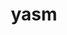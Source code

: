 ---
title: "yasm"
layout: cache
categories: [package, develop]
meta: {"compilers": ["apple-clang@16.0.0", "gcc@11.1.0", "gcc@11.4.0", "gcc@13.2.0"], "num_specs": 25, "num_specs_by_stack": {"data-vis-sdk": 2, "e4s": 6, "hep": 6, "ml-darwin-aarch64-mps": 5, "ml-linux-aarch64-cpu": 6, "ml-linux-aarch64-cuda": 6, "ml-linux-x86_64-cpu": 6, "ml-linux-x86_64-cuda": 6, "root": 25}, "oss": ["sequoia", "ubuntu20.04", "ubuntu22.04", "ubuntu24.04"], "platforms": ["darwin", "linux"], "stacks": ["data-vis-sdk", "e4s", "hep", "ml-darwin-aarch64-mps", "ml-linux-aarch64-cpu", "ml-linux-aarch64-cuda", "ml-linux-x86_64-cpu", "ml-linux-x86_64-cuda", "root"], "targets": ["aarch64", "x86_64_v3"], "versions": ["1.3.0"]}
spec_details: [{"compiler": "gcc@13.2.0", "hash": "2o5ebz4ppn43rwfdaopoaa24kqqg7ukf", "os": "ubuntu24.04", "platform": "linux", "size": "-", "stacks": ["ml-linux-x86_64-cpu", "ml-linux-x86_64-cuda", "root"], "target": "x86_64_v3", "variants": ["build_system=autotools"], "versions": ["1.3.0"]}, {"compiler": "gcc@13.2.0", "hash": "3ypgbt6j7j5etb3cerrd3pbz4zfqcqlb", "os": "ubuntu24.04", "platform": "linux", "size": "-", "stacks": ["ml-linux-aarch64-cpu", "ml-linux-aarch64-cuda", "root"], "target": "aarch64", "variants": ["build_system=autotools"], "versions": ["1.3.0"]}, {"compiler": "gcc@11.4.0", "hash": "5csgg5mmqfcysxgzliwtv7lrrk4ekjk4", "os": "ubuntu22.04", "platform": "linux", "size": "-", "stacks": ["e4s", "hep", "root"], "target": "x86_64_v3", "variants": ["build_system=autotools"], "versions": ["1.3.0"]}, {"compiler": "gcc@13.2.0", "hash": "6bq44lkwib3q3urkcnqfophxpm2xxxua", "os": "ubuntu24.04", "platform": "linux", "size": "-", "stacks": ["ml-linux-aarch64-cpu", "ml-linux-aarch64-cuda", "root"], "target": "aarch64", "variants": ["build_system=autotools"], "versions": ["1.3.0"]}, {"compiler": "gcc@13.2.0", "hash": "7vvd6jla3fmzwocuumtelz3kt2d6edn2", "os": "ubuntu24.04", "platform": "linux", "size": "-", "stacks": ["ml-linux-x86_64-cpu", "ml-linux-x86_64-cuda", "root"], "target": "x86_64_v3", "variants": ["build_system=autotools"], "versions": ["1.3.0"]}, {"compiler": "apple-clang@16.0.0", "hash": "bixxy2u7gwzxb3pmzertlcq4xewkwj6j", "os": "sequoia", "platform": "darwin", "size": "-", "stacks": ["ml-darwin-aarch64-mps", "root"], "target": "aarch64", "variants": ["build_system=autotools"], "versions": ["1.3.0"]}, {"compiler": "gcc@11.4.0", "hash": "bwjdbw6tcho7oz7u675rdgls5p5s7mym", "os": "ubuntu22.04", "platform": "linux", "size": "-", "stacks": ["e4s", "hep", "root"], "target": "x86_64_v3", "variants": ["build_system=autotools"], "versions": ["1.3.0"]}, {"compiler": "gcc@11.4.0", "hash": "cpnm747ijn2dyn7hn7nk3fpbk4idwdh7", "os": "ubuntu22.04", "platform": "linux", "size": "-", "stacks": ["e4s", "hep", "root"], "target": "x86_64_v3", "variants": ["build_system=autotools"], "versions": ["1.3.0"]}, {"compiler": "gcc@13.2.0", "hash": "e53ou5f3wo3swmhb36adettgw7stzl3s", "os": "ubuntu24.04", "platform": "linux", "size": "-", "stacks": ["ml-linux-x86_64-cpu", "ml-linux-x86_64-cuda", "root"], "target": "x86_64_v3", "variants": ["build_system=autotools"], "versions": ["1.3.0"]}, {"compiler": "gcc@11.1.0", "hash": "fl7w4jmmp2t5u4hvsdf2lsla4rto3lka", "os": "ubuntu20.04", "platform": "linux", "size": "-", "stacks": ["data-vis-sdk", "root"], "target": "x86_64_v3", "variants": ["build_system=autotools"], "versions": ["1.3.0"]}, {"compiler": "gcc@13.2.0", "hash": "fnh5amd52qqhkirtqobsz4muayelzi3d", "os": "ubuntu24.04", "platform": "linux", "size": "-", "stacks": ["ml-linux-x86_64-cpu", "ml-linux-x86_64-cuda", "root"], "target": "x86_64_v3", "variants": ["build_system=autotools"], "versions": ["1.3.0"]}, {"compiler": "apple-clang@16.0.0", "hash": "ho3acakalcferbuvo3acudlygfzlcwuc", "os": "sequoia", "platform": "darwin", "size": "-", "stacks": ["ml-darwin-aarch64-mps", "root"], "target": "aarch64", "variants": ["build_system=autotools"], "versions": ["1.3.0"]}, {"compiler": "gcc@11.4.0", "hash": "irutliasnskrafqzu5yrfvd44k6cpcha", "os": "ubuntu22.04", "platform": "linux", "size": "-", "stacks": ["e4s", "hep", "root"], "target": "x86_64_v3", "variants": ["build_system=autotools"], "versions": ["1.3.0"]}, {"compiler": "gcc@11.4.0", "hash": "l3mzxh3lf62wwuxgjyswdd42u52s2xmr", "os": "ubuntu22.04", "platform": "linux", "size": "-", "stacks": ["e4s", "hep", "root"], "target": "x86_64_v3", "variants": ["build_system=autotools"], "versions": ["1.3.0"]}, {"compiler": "apple-clang@16.0.0", "hash": "lbvjwethtjkc444vwcxz44c4geuvqexy", "os": "sequoia", "platform": "darwin", "size": "-", "stacks": ["ml-darwin-aarch64-mps", "root"], "target": "aarch64", "variants": ["build_system=autotools"], "versions": ["1.3.0"]}, {"compiler": "gcc@13.2.0", "hash": "ngmoh3d3mawcz2dhyxsrjgqdxqxhcom2", "os": "ubuntu24.04", "platform": "linux", "size": "-", "stacks": ["ml-linux-x86_64-cpu", "ml-linux-x86_64-cuda", "root"], "target": "x86_64_v3", "variants": ["build_system=autotools"], "versions": ["1.3.0"]}, {"compiler": "apple-clang@16.0.0", "hash": "quwqvrx7qiyfbcp5jbd4mea4j2tkweky", "os": "sequoia", "platform": "darwin", "size": "-", "stacks": ["ml-darwin-aarch64-mps", "root"], "target": "aarch64", "variants": ["build_system=autotools"], "versions": ["1.3.0"]}, {"compiler": "gcc@13.2.0", "hash": "r7x665d3dedwnygisxteonh5ynxt7okq", "os": "ubuntu24.04", "platform": "linux", "size": "-", "stacks": ["ml-linux-aarch64-cpu", "ml-linux-aarch64-cuda", "root"], "target": "aarch64", "variants": ["build_system=autotools"], "versions": ["1.3.0"]}, {"compiler": "gcc@11.1.0", "hash": "rabvuzlp7zml2yhduofvarqo3su7c3sv", "os": "ubuntu20.04", "platform": "linux", "size": "-", "stacks": ["data-vis-sdk", "root"], "target": "x86_64_v3", "variants": ["build_system=autotools"], "versions": ["1.3.0"]}, {"compiler": "gcc@13.2.0", "hash": "rfwy4d5be2qjr2j6wqll3kc4mjp3ey47", "os": "ubuntu24.04", "platform": "linux", "size": "-", "stacks": ["ml-linux-aarch64-cpu", "ml-linux-aarch64-cuda", "root"], "target": "aarch64", "variants": ["build_system=autotools"], "versions": ["1.3.0"]}, {"compiler": "apple-clang@16.0.0", "hash": "titj5heixgbh2ddjdseu24hsq5mstrdm", "os": "sequoia", "platform": "darwin", "size": "-", "stacks": ["ml-darwin-aarch64-mps", "root"], "target": "aarch64", "variants": ["build_system=autotools"], "versions": ["1.3.0"]}, {"compiler": "gcc@13.2.0", "hash": "tquvs3wilyeqb5wuurj45wimwtfpwtmi", "os": "ubuntu24.04", "platform": "linux", "size": "-", "stacks": ["ml-linux-aarch64-cpu", "ml-linux-aarch64-cuda", "root"], "target": "aarch64", "variants": ["build_system=autotools"], "versions": ["1.3.0"]}, {"compiler": "gcc@13.2.0", "hash": "w7nqs3qunpup7aoyvlobjbqrmhwmwhas", "os": "ubuntu24.04", "platform": "linux", "size": "-", "stacks": ["ml-linux-x86_64-cpu", "ml-linux-x86_64-cuda", "root"], "target": "x86_64_v3", "variants": ["build_system=autotools"], "versions": ["1.3.0"]}, {"compiler": "gcc@13.2.0", "hash": "wzqfgtkjdc2zleezyg4bok4yvsl2ktod", "os": "ubuntu24.04", "platform": "linux", "size": "-", "stacks": ["ml-linux-aarch64-cpu", "ml-linux-aarch64-cuda", "root"], "target": "aarch64", "variants": ["build_system=autotools"], "versions": ["1.3.0"]}, {"compiler": "gcc@11.4.0", "hash": "zyutytfesur5k6hquxqchst467juft4l", "os": "ubuntu22.04", "platform": "linux", "size": "-", "stacks": ["e4s", "hep", "root"], "target": "x86_64_v3", "variants": ["build_system=autotools"], "versions": ["1.3.0"]}]
---